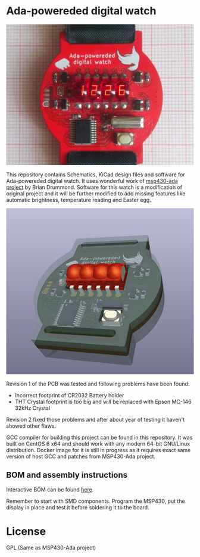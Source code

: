 # Ada-powereded digital watch

![Digital watch](watch.jpg)

This repository contains Schematics, KiCad design files and software for Ada-powereded digital watch.
It uses wonderful work of [msp430-ada project](https://sourceforge.net/projects/msp430ada/) by Brian Drummond.
Software for this watch is a modification of original project and it will be further modified to add missing
features like automatic brightness, temperature reading and Easter egg.


![Digital watch 3D view](ada-watch-3d-rev2.jpg)

Revision 1 of the PCB was tested and following problems have been found:

- Incorrect footprint of CR2032 Battery holder
- THT Crystal footprint is too big and will be replaced with Epson MC-146 32kHz Crystal

Revision 2 fixed those problems and after about year of testing it haven't showed other flaws.

GCC compiler for building this project can be found in this repository. It was built on CentOS 6 x64 and should work with any modern 64-bit GNU/Linux distribution.
Docker image for it is still in progress as it requires exact same version of host GCC and patches from MSP430-Ada project.

## BOM and assembly instructions
Interactive BOM can be found [here](hardware/rev2/bom/ibom.html).

Remember to start with SMD components. Program the MSP430, put the display in place and
test it before soldering it to the board.  

# License
GPL (Same as MSP430-Ada project)
